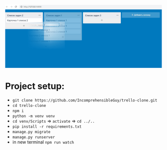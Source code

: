 ![alt text](preview1.jpg)

# Project setup:
* `git clone https://github.com/IncomprehensibleGuy/trello-clone.git`
* `cd trello-clone`
* `npm i`
* `python -m venv venv`
* `cd venv/Scripts` => `activate` => `cd ../..`
* `pip install -r requirements.txt`
* `manage.py migrate`
* `manage.py runserver`
* in new terminal `npm run watch`